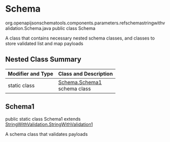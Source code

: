 # Schema
org.openapijsonschematools.components.parameters.refschemastringwithvalidation.Schema.java
public class Schema

A class that contains necessary nested schema classes, and classes to store validated list and map payloads

## Nested Class Summary
| Modifier and Type | Class and Description |
| ----------------- | ---------------------- |
| static class | [Schema.Schema1](#schema1)<br> schema class |

## Schema1
public static class Schema1
extends [StringWithValidation.StringWithValidation1](../../../components/schemas/StringWithValidation.md#stringwithvalidation1)

A schema class that validates payloads
